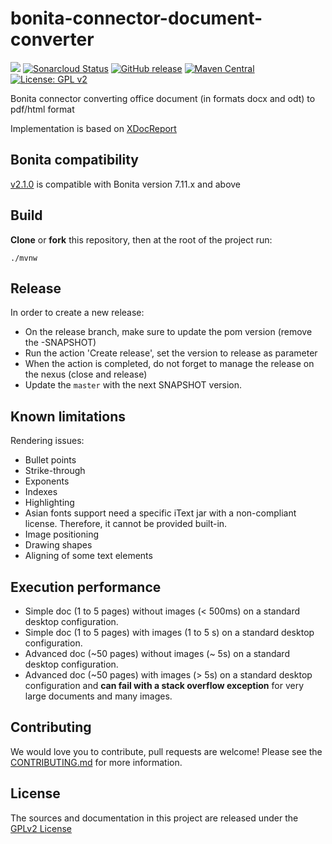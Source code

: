 # bonita-connector-document-converter
![](https://github.com/bonitasoft/bonita-connector-document-converter/workflows/Build/badge.svg)
[![Sonarcloud Status](https://sonarcloud.io/api/project_badges/measure?project=bonitasoft_bonita-connector-document-converter&metric=alert_status)](https://sonarcloud.io/dashboard?id=bonitasoft_bonita-connector-document-converter)
[![GitHub release](https://img.shields.io/github/v/release/bonitasoft/bonita-connector-document-converter?color=blue&label=Release)](https://github.com/bonitasoft/bonita-connector-document-converter/releases)
[![Maven Central](https://img.shields.io/maven-central/v/org.bonitasoft.connectors/bonita-connector-document-converter.svg?label=Maven%20Central&color=orange)](https://search.maven.org/search?q=g:%22org.bonitasoft.connectors%22%20AND%20a:%22bonita-connector-document-converter%22)
[![License: GPL v2](https://img.shields.io/badge/License-GPL%20v2-yellow.svg)](https://www.gnu.org/licenses/old-licenses/gpl-2.0.en.html)

Bonita connector converting office document (in formats docx and odt) to pdf/html format

Implementation is based on [XDocReport](https://github.com/opensagres/xdocreport)

## Bonita compatibility

[v2.1.0](https://github.com/bonitasoft/bonita-connector-document-converter/releases/2.1.0) is compatible with Bonita version 7.11.x and above

## Build

__Clone__ or __fork__ this repository, then at the root of the project run:

`./mvnw`

## Release

In order to create a new release:
- On the release branch, make sure to update the pom version (remove the -SNAPSHOT)
- Run the action 'Create release', set the version to release as parameter
- When the action is completed, do not forget to manage the release on the nexus (close and release)
- Update the `master` with the next SNAPSHOT version.

## Known limitations

Rendering issues:

* Bullet points
* Strike-through
* Exponents
* Indexes
* Highlighting
* Asian fonts support need a specific iText jar with a non-compliant license. Therefore, it cannot be provided built-in.
* Image positioning
* Drawing shapes
* Aligning of some text elements

## Execution performance

* Simple doc (1 to 5 pages) without images (< 500ms) on a standard desktop configuration.
* Simple doc (1 to 5 pages) with images (1 to 5 s) on a standard desktop configuration.
* Advanced doc (~50 pages) without images (~ 5s) on a standard desktop configuration.
* Advanced doc (~50 pages) with images (> 5s) on a standard desktop configuration and **can fail with a stack overflow exception** for very large documents and many images.

## Contributing

We would love you to contribute, pull requests are welcome! Please see the [CONTRIBUTING.md](CONTRIBUTING.md) for more information.

## License

The sources and documentation in this project are released under the [GPLv2 License](LICENSE)
